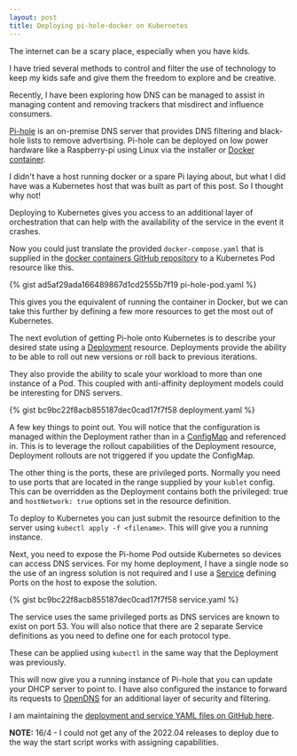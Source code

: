 ```yaml
---
layout: post
title: Deploying pi-hole-docker on Kubernetes
---
```


The internet can be a scary place, especially when you have kids. 

I have tried several methods to control and filter the use of technology to keep my kids safe and give them the freedom to explore and be creative. 

Recently, I have been exploring how DNS can be managed to assist in managing content and removing trackers that misdirect and influence consumers. 

[Pi-hole](https://pi-hole.net/) is an on-premise DNS server that provides DNS filtering and black-hole lists to remove advertising. 
Pi-hole can be deployed on low power hardware like a Raspberry-pi using Linux via the installer or [Docker container](https://github.com/pi-hole/docker-pi-hole).

I didn't have a host running docker or a spare Pi laying about, but what I did have was a Kubernetes host that was built as part of this post. So I thought why not!

Deploying to Kubernetes gives you access to an additional layer of orchestration that can help with the availability of the service in the event it crashes. 

Now you could just translate the provided `docker-compose.yaml` that is supplied in the [docker containers GitHub repository](https://github.com/pi-hole/docker-pi-hole) to a Kubernetes Pod resource like this. 

{% gist ad5af29ada166489867d1cd2555b7f19 pi-hole-pod.yaml %} 

This gives you the equivalent of running the container in Docker, but we can take this further by defining a few more resources to get the most out of Kubernetes.
 
The next evolution of getting Pi-hole onto Kubernetes is to describe your desired state using a [Deployment](https://kubernetes.io/docs/concepts/workloads/controllers/deployment/) resource. Deployments provide the ability to be able to roll out new versions or roll back to previous iterations. 

They also provide the ability to scale your workload to more than one instance of a Pod. This coupled with anti-affinity deployment models could be interesting for DNS servers.

{% gist bc9bc22f8acb855187dec0cad17f7f58 deployment.yaml %}

A few key things to point out. You will notice that the configuration is managed within the Deployment rather than in a [ConfigMap](https://kubernetes.io/docs/concepts/configuration/configmap/) and referenced in. This is to leverage the rollout capabilities of the Deployment resource, Deployment rollouts are not triggered if you update the ConfigMap.

The other thing is the ports, these are privileged ports. Normally you need to use ports that are located in the range supplied by your `kublet` config. This can be overridden as the Deployment contains both the privileged: true and `hostNetwork: true` options set in the resource definition. 

To deploy to Kubernetes you can just submit the resource definition to the server using `kubectl apply -f <filename>`. This will give you a running instance. 

Next, you need to expose the Pi-home Pod outside Kubernetes so devices can access DNS services. For my home deployment, I have a single node so the use of an ingress solution is not required and I use a [Service](https://kubernetes.io/docs/concepts/services-networking/service/) defining Ports on the host to expose the solution. 

{% gist bc9bc22f8acb855187dec0cad17f7f58 service.yaml %}

The service uses the same privileged ports as DNS services are known to exist on port 53. You will also notice that there are 2 separate Service definitions as you need to define one for each protocol type. 

These can be applied using `kubectl` in the same way that the Deployment was previously.

This will now give you a running instance of Pi-hole that you can update your DHCP server to point to. 
I have also configured the instance to forward its requests to [OpenDNS](https://www.opendns.com/) for an additional layer of security and filtering. 

I am maintaining the [deployment and service YAML files on GitHub here](https://github.com/dalethestirling/pi-hole-kube).

**NOTE:** 16/4 - I could not get any of the 2022.04 releases to deploy due to the way the start script works with assigning capabilities.